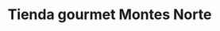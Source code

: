 ---
title: "Tienda gourmet Montes Norte"
url: /ciudad-real/tienda-gourmet-montes-norte/
shop: Supermarkt
---
